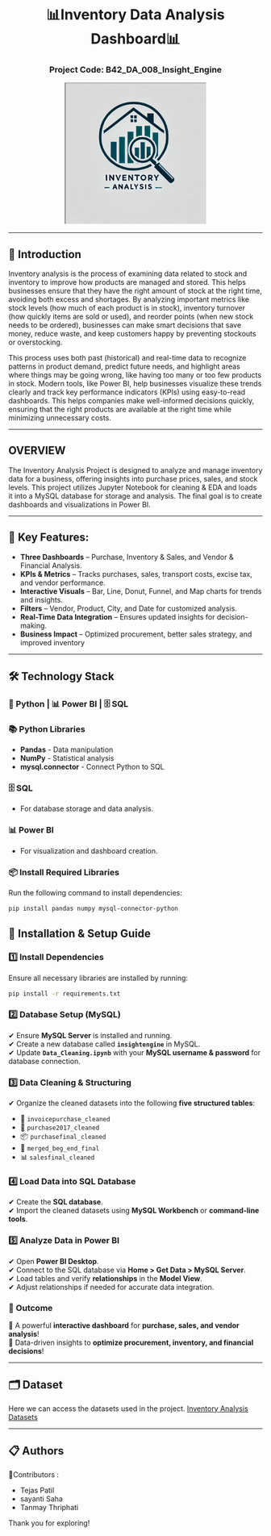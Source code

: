 

<h1 align="center">  📊Inventory Data Analysis Dashboard📊</h1>
  <div align="center">
</div>
<div align="center">
  
###  Project Code: **B42_DA_008_Insight_Engine**  

</div>

<div align="center">
  <img src="Inventory Analysis Logo.png" width='280'>
</div>

---

## 📜 Introduction
Inventory analysis is the process of examining data related to stock and inventory to improve how products are managed and stored. This helps businesses ensure that they have the right amount of stock at the right time, avoiding both excess and shortages. By analyzing important metrics like stock levels (how much of each product is in stock), inventory turnover (how quickly items are sold or used), and reorder points (when new stock needs to be ordered), businesses can make smart decisions that save money, reduce waste, and keep customers happy by preventing stockouts or overstocking.

This process uses both past (historical) and real-time data to recognize patterns in product demand, predict future needs, and highlight areas where things may be going wrong, like having too many or too few products in stock. Modern tools, like Power BI, help businesses visualize these trends clearly and track key performance indicators (KPIs) using easy-to-read dashboards. This helps companies make well-informed decisions quickly, ensuring that the right products are available at the right time while minimizing unnecessary costs.

---

## OVERVIEW
The Inventory Analysis Project is designed to analyze and manage inventory data for a business, offering insights into purchase prices, sales, and stock levels. This project utilizes Jupyter Notebook for cleaning & EDA and loads it into a MySQL database for storage and analysis. The final goal is to create dashboards and visualizations in Power BI.

---

## 🚀 Key Features:
-  **Three Dashboards** – Purchase, Inventory & Sales, and Vendor & Financial Analysis.
-  **KPIs & Metrics** – Tracks purchases, sales, transport costs, excise tax, and vendor performance.
-  **Interactive Visuals** – Bar, Line, Donut, Funnel, and Map charts for trends and insights.
-  **Filters** – Vendor, Product, City, and Date for customized analysis.
-  **Real-Time Data Integration** – Ensures updated insights for decision-making.
-  **Business Impact** – Optimized procurement, better sales strategy, and improved inventory

---

## 🛠 Technology Stack
### 🐍 Python | 📊 Power BI | 🗄 SQL

### 📚 Python Libraries
- **Pandas** - Data manipulation
- **NumPy** - Statistical analysis
- **mysql.connector** - Connect Python to SQL

### 🗄 SQL
- For database storage and data analysis.

### 📊 Power BI
- For visualization and dashboard creation.

### 📦 Install Required Libraries
Run the following command to install dependencies:
```bash
pip install pandas numpy mysql-connector-python
```


## 🚀 Installation & Setup Guide

### 1️⃣ Install Dependencies
Ensure all necessary libraries are installed by running:
```bash
pip install -r requirements.txt
```

### 2️⃣ Database Setup (MySQL)
✔ Ensure **MySQL Server** is installed and running.  
✔ Create a new database called **`insightengine`** in MySQL.  
✔ Update **`Data_Cleaning.ipynb`** with your **MySQL username & password** for database connection.  

### 3️⃣ Data Cleaning & Structuring
✔ Organize the cleaned datasets into the following **five structured tables**:
   - 🧾 `invoicepurchase_cleaned`
   - 🛒 `purchase2017_cleaned`
   - 📦 `purchasefinal_cleaned`
   - 🔄 `merged_beg_end_final`
   - 📊 `salesfinal_cleaned`

### 4️⃣ Load Data into SQL Database
✔ Create the **SQL database**.  
✔ Import the cleaned datasets using **MySQL Workbench** or **command-line tools**.  

### 5️⃣ Analyze Data in Power BI
✔ Open **Power BI Desktop**.  
✔ Connect to the SQL database via **Home > Get Data > MySQL Server**.  
✔ Load tables and verify **relationships** in the **Model View**.  
✔ Adjust relationships if needed for accurate data integration.  

### 🎯 Outcome
🔹 A powerful **interactive dashboard** for **purchase, sales, and vendor analysis**!  
🔹 Data-driven insights to **optimize procurement, inventory, and financial decisions**!

---

## 🗂 Dataset
Here we can access the datasets used in the project.
[Inventory Analysis Datasets](https://drive.google.com/drive/folders/1QOD490UEyEE-gAEcrLLYeGnJI55iEifk?usp=sharing)

---

## 📋 Authors
👷Contributors :
- Tejas Patil
- sayanti Saha
- Tanmay Thriphati

Thank you for exploring!
